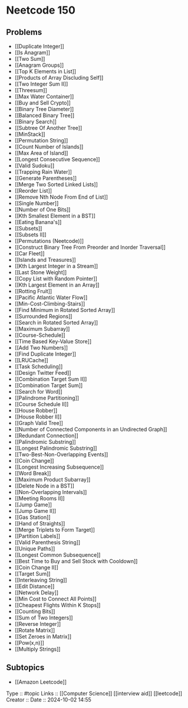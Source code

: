 # Neetcode 150

## Problems

- [[Duplicate Integer]]
- [[Is Anagram]]
- [[Two Sum]]
- [[Anagram Groups]]
- [[Top K Elements in List]]
- [[Products of Array Discluding Self]]
- [[Two Integer Sum II]]
- [[Threesum]]
- [[Max Water Container]]
- [[Buy and Sell Crypto]]
- [[Binary Tree Diameter]]
- [[Balanced Binary Tree]]
- [[Binary Search]]
- [[Subtree Of Another Tree]]
- [[MinStack]]
- [[Permutation String]]
- [[Count Number of Islands]]
- [[Max Area of Island]]
- [[Longest Consecutive Sequence]]
- [[Valid Sudoku]]
- [[Trapping Rain Water]]
- [[Generate Parentheses]]
- [[Merge Two Sorted Linked Lists]]
- [[Reorder List]]
- [[Remove Nth Node From End of List]]
- [[Single Number]]
- [[Number of One Bits]]
- [[Kth Smallest Element in a BST]]
- [[Eating Banana's]]
- [[Subsets]]
- [[Subsets II]]
- [[Permutations  (Neetcode)]]
- [[Construct Binary Tree From Preorder and Inorder Traversal]]
- [[Car Fleet]]
- [[Islands and Treasures]]
- [[Kth Largest Integer in a Stream]]
- [[Last Stone Weight]]
- [[Copy List with Random Pointer]]
- [[Kth Largest Element in an Array]]
- [[Rotting Fruit]]
- [[Pacific Atlantic Water Flow]]
- [[Min-Cost-Climbing-Stairs]]
- [[Find Minimum in Rotated Sorted Array]]
- [[Surrounded Regions]]
- [[Search in Rotated Sorted Array]]
- [[Maximum Subarray]]
- [[Course-Schedule]]
- [[Time Based Key-Value Store]]
- [[Add Two Numbers]]
- [[Find Duplicate Integer]]
- [[LRUCache]]
- [[Task Scheduling]]
- [[Design Twitter Feed]]
- [[Combination Target Sum II]]
- [[Combination Target Sum]]
- [[Search for Word]]
- [[Palindrome Partitioning]]
- [[Course Schedule II]]
- [[House Robber]]
- [[House Robber II]]
- [[Graph Valid Tree]]
- [[Number of Connected Components in an Undirected Graph]]
- [[Redundant Connection]]
- [[Palindromic Substring]]
- [[Longest Palindromic Substring]]
- [[Two-Best-Non-Overlapping Events]]
- [[Coin Change]]
- [[Longest Increasing Subsequence]]
- [[Word Break]]
- [[Maximum Product Subarray]]
- [[Delete Node in a BST]]
- [[Non-Overlapping Intervals]]
- [[Meeting Rooms II]]
- [[Jump Game]]
- [[Jump Game II]]
- [[Gas Station]]
- [[Hand of Straights]]
- [[Merge Triplets to Form Target]]
- [[Partition Labels]]
- [[Valid Parenthesis String]]
- [[Unique Paths]]
- [[Longest Common Subsequence]]
- [[Best Time to Buy and Sell Stock with Cooldown]]
- [[Coin Change II]]
- [[Target Sum]]
- [[Interleaving String]]
- [[Edit Distance]]
- [[Network Delay]]
- [[Min Cost to Connect All Points]]
- [[Cheapest Flights Within K Stops]]
- [[Counting Bits]]
- [[Sum of Two Integers]]
- [[Reverse Integer]]
- [[Rotate Matrix]]
- [[Set Zeroes in Matrix]]
- [[Pow(x,n)]]
- [[Multiply Strings]]
## Subtopics

- [[Amazon Leetcode]]


Type :: #topic
Links :: [[Computer Science]] [[interview aid]] [[leetcode]]
Creator ::
Date ::  2024-10-02 14:55